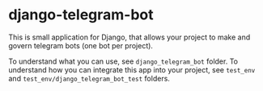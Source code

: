 # django-telegram-bot

This is small application for Django, that allows your project to
make and govern telegram bots (one bot per project).

To understand what you can use, see `django_telegram_bot` folder.
To understand how you can integrate this app into your project,
see `test_env` and `test_env/django_telegram_bot_test` folders.

